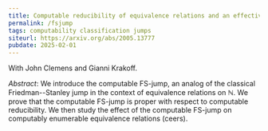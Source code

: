 ```yaml
---
title: Computable reducibility of equivalence relations and an effective jump operator
permalink: /fsjump
tags: computability classification jumps
siteurl: https://arxiv.org/abs/2005.13777
pubdate: 2025-02-01
---
```


With John Clemens and Gianni Krakoff.<!--more-->

*Abstract*: We introduce the computable FS-jump, an analog of the classical Friedman--Stanley jump in the context of equivalence relations on $\mathbb N$. We prove that the computable FS-jump is proper with respect to computable reducibility. We then study the effect of the computable FS-jump on computably enumerable equivalence relations (ceers).
